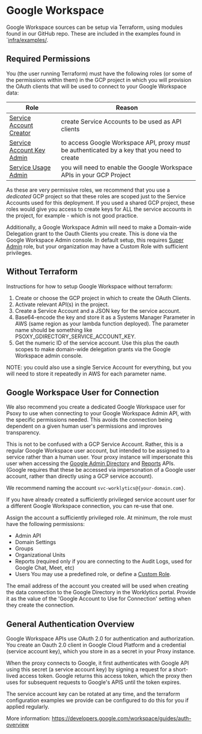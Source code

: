 # Google Workspace

Google Workspace sources can be setup via Terraform, using modules found in our GitHub repo.  These
are included in the examples found in `[infra/examples/](../../infra/examples).


## Required Permissions

You (the user running Terraform) must have the following roles (or some of the permissions within
them) in the GCP project in which you will provision the OAuth clients that will be used to connect to your Google Workspace
data:

| Role                                                                                                       | Reason |
|------------------------------------------------------------------------------------------------------------| ------ |
| [Service Account Creator](https://cloud.google.com/iam/docs/understanding-roles#iam.serviceAccountCreator) | create Service Accounts to be used as API clients |
| [Service Account Key Admin](https://cloud.google.com/iam/docs/understanding-roles#iam.serviceAccountKeyAdmin) | to access Google Workspace API, proxy *must* be authenticated by a key that you need to create |
| [Service Usage Admin](https://cloud.google.com/iam/docs/understanding-roles#serviceusage.serviceUsageAdmin) | you will need to enable the Google Workspace APIs in your GCP Project |

As these are very permissive roles, we recommend that you use a *dedicated* GCP project so that
these roles are scoped just to the Service Accounts used for this deployment. If you used a shared
GCP project, these roles would give you access to create keys for ALL the service accounts in the
project, for example - which is not good practice.

Additionally, a Google Workspace Admin will need to make a Domain-wide Delegation grant to the
Oauth Clients you create. This is done via the Google Workspace Admin console.  In default setup, this
requires [Super Admin](https://support.google.com/a/answer/2405986?hl=en&fl=1) role, but your
organization may have a Custom Role with sufficient privileges.


## Without Terraform

Instructions for how to setup Google Workspace without terraform:

  1. Create or choose the GCP project in which to create the OAuth Clients.
  2. Activate relevant API(s) in the project.
  3. Create a Service Account and a JSON key for the service account.
  4. Base64-encode the key and store it as a Systems Manager Parameter in AWS (same region as your
     lambda function deployed).  The parameter name should be something like PSOXY_GDIRECTORY_SERVICE_ACCOUNT_KEY.
  5. Get the numeric ID of the service account. Use this plus the oauth scopes to make domain-wide
     delegation grants via the Google Workspace admin console.

NOTE: you could also use a single Service Account for everything, but you will need to store it
repeatedly in AWS for each parameter name.


## Google Workspace User for Connection

We also recommend you create a dedicated Google Workspace user for Psoxy to use when connecting to
your Google Workspace Admin API, with the specific permissions needed. This avoids the connection
being dependent on a given human user's permissions and improves transparency.

This is not to be confused with a GCP Service Account. Rather, this is a regular
Google Workspace user account, but intended to be assigned to a service rather than a human
user. Your proxy instance will impersonate this user when accessing the [Google Admin Directory](https://developers.google.com/admin-sdk/directory/v1/guides)
and [Reports](https://developers.google.com/admin-sdk/reports/v1/guides) APIs. (Google requires
that these be accessed via impersonation of a Google user account, rather than directly using
a GCP service account).

We recommend naming the account `svc-worklytics@{your-domain.com}`.

If you have already created a sufficiently privileged service account user for a different Google
Workspace connection, you can re-use that one.

Assign the account a sufficiently privileged role. At minimum, the role must have the following
permissions:
  * Admin API
  * Domain Settings
  * Groups
  * Organizational Units
  * Reports (required only if you are connecting to the Audit Logs, used for Google Chat, Meet, etc)
  * Users
    You may use a predefined role, or define a [Custom Role](https://support.google.com/a/answer/2406043?fl=1).

The email address of the account you created will be used when creating the data connection to the
Google Directory in the Worklytics portal. Provide it as the value of the 'Google
Account to Use for Connection' setting when they create the connection.

## General Authentication Overview

Google Workspace APIs use OAuth 2.0 for authentication and authorization. You create an Oauth 2.0
client in Google Cloud Platform and a credential (service account key), which you store in as a
secret in your Proxy instance.

When the proxy connects to Google, it first authenticates with Google API using this secret (a
service account key) by signing a request for a short-lived access token. Google returns this access
token, which the proxy then uses for subsequent requests to Google's APIS until the token expires.

The service account key can be rotated at any time, and the terraform configuration examples we
provide can be configured to do this for you if applied regularly.

More information:
https://developers.google.com/workspace/guides/auth-overview



